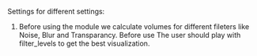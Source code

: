 Settings for different settings:

1) Before using the module we calculate volumes for different fileters like Noise, Blur and Transparancy. Before use The user should play with filter_levels to get the best visualization.